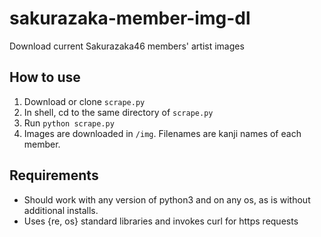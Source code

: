 # sakurazaka-member-img-dl
Download current Sakurazaka46 members' artist images

## How to use
1. Download or clone `scrape.py`
2. In shell, cd to the same directory of `scrape.py`
3. Run `python scrape.py`
4. Images are downloaded in `/img`. Filenames are kanji names of each member.

## Requirements
- Should work with any version of python3 and on any os, as is without additional installs.
- Uses {re, os} standard libraries and invokes curl for https requests

